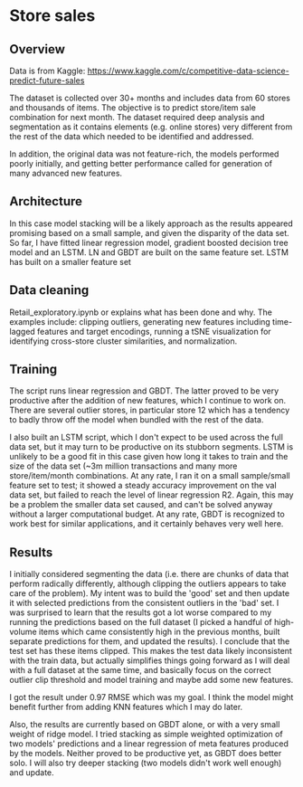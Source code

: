 # Store sales
## Overview

Data is from Kaggle:
https://www.kaggle.com/c/competitive-data-science-predict-future-sales

The dataset is collected over 30+ months and includes data from 60 stores and thousands of items. The objective is to predict store/item sale combination for next month. The dataset required deep analysis and segmentation as it contains elements (e.g. online stores) very different from the rest of the data which needed to be identified and addressed.

In addition, the original data was not feature-rich, the models performed poorly initially, and getting better performance called for generation of many advanced new features.


## Architecture

In this case model stacking will be a likely approach as the results appeared promising based on a small sample, and given the disparity of the data set. So far, I have fitted linear regression model, gradient boosted decision tree model and an LSTM. LN and GBDT are built on the same feature set. LSTM has built on a smaller feature set

## Data cleaning

Retail_exploratory.ipynb or explains what has been done and why. The examples include: clipping outliers, generating new features including time-lagged features and target encodings, running a tSNE visualization for identifying cross-store cluster similarities, and normalization.


## Training

The script runs linear regression and GBDT. The latter proved to be very productive after the addition of new features, which I continue to work on. There are several outlier stores, in particular store 12 which has a tendency to badly throw off the model when bundled with the rest of the data.

I also built an LSTM script, which I don't expect to be used across the full data set, but it may turn to be productive on its stubborn segments. LSTM is unlikely to be a good fit in this case given how long it takes to train and the size of the data set (~3m million transactions and many more store/item/month combinations. At any rate, I ran it on a small sample/small feature set to test; it showed a steady accuracy improvement on the val data set, but failed to reach the level of linear regression R2. Again, this may be a problem the smaller data set caused, and can't be solved anyway without a larger computational budget. At any rate, GBDT is recognized to work best for similar applications, and it certainly behaves very well here.

## Results

I initially considered segmenting the data (i.e. there are chunks of data that perform radically differently, although clipping the outliers appears to take care of the problem). My intent was to build the 'good' set and then update it with selected predictions from the consistent outliers in the 'bad' set. I was surprised to learn that the results got a lot worse compared to my running the predictions based on the full dataset (I picked a handful of high-volume items which came consistently high in the previous months, built separate predictions for them, and updated the results). I conclude that the test set has these items clipped. This makes the test data likely inconsistent with the train data, but actually simplifies things going forward as I will deal with a full dataset at the same time, and basically focus on the correct outlier clip threshold and model training and maybe add some new features. 

I got the result under 0.97 RMSE which was my goal. I think the model might benefit further from adding KNN features which I may do later.

Also, the results are currently based on GBDT alone, or with a very small weight of ridge model. I tried stacking as simple weighted optimization of two models' predictions and a linear regression of meta features produced by the models. Neither proved to be productive yet, as GBDT does better solo. I will also try deeper stacking (two models didn't work well enough) and update.


